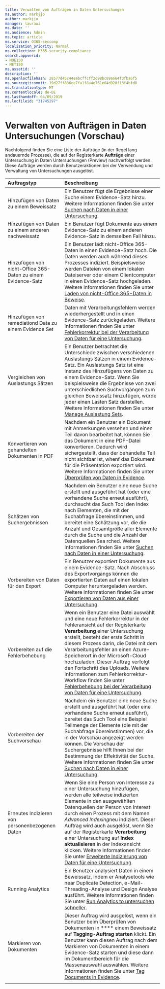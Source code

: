 ```yaml
---
title: Verwalten von Aufträgen in Daten Untersuchungen
ms.author: markjjo
author: markjjo
manager: laurawi
ms.date: ''
ms.audience: Admin
ms.topic: article
ms.service: O365-seccomp
localization_priority: Normal
ms.collection: M365-security-compliance
search.appverid:
- MOE150
- MET150
ms.assetid: ''
description: ''
ms.openlocfilehash: 28577d45c44eabcffcff2d98bc89a664f3fba6f5
ms.sourcegitcommit: 19d27ff836ee7fa1f8a4e761e04d928f13f4bfd8
ms.translationtype: MT
ms.contentlocale: de-DE
ms.lasthandoff: 04/09/2019
ms.locfileid: "31745297"
---
```

# <a name="manage-jobs-in-data-investigations-preview"></a>Verwalten von Aufträgen in Daten Untersuchungen (Vorschau)

Nachfolgend finden Sie eine Liste der Aufträge (in der Regel lang andauernde Prozesse), die auf der Registerkarte **Aufträge** einer Untersuchung in Daten Untersuchungen (Preview) nachverfolgt werden. Diese Aufträge werden durch Benutzeraktionen bei der Verwendung und Verwaltung von Untersuchungen ausgelöst.

| Auftragstyp           | Beschreibung     |
| :----------------- | :----------     |
|Hinzufügen von Daten zu einem Beweissatz | Ein Benutzer fügt die Ergebnisse einer Suche einem Evidence-Satz hinzu.  Weitere Informationen finden Sie unter [Suchen nach Daten in einer Untersuchung](search-for-data.md). |
|Hinzufügen von Daten zu einem anderen nachweissatz | Ein Benutzer fügt Dokumente aus einem Evidence-Satz zu einem anderen Evidence-Satz in demselben Fall hinzu.|
|Hinzufügen von nicht-Office 365-Daten zu einem Evidence-Satz | Ein Benutzer lädt nicht-Office 365-Daten in einen Evidence-Satz hoch. Die Daten werden auch während dieses Prozesses indiziert. Beispielsweise werden Dateien von einem lokalen Dateiserver oder einem Clientcomputer in einen Evidence-Satz hochgeladen. Weitere Informationen finden Sie unter [Laden von nicht-Office 365-Daten in Beweise](load-non-office365-data.md).| 
|Hinzufügen von remediationd Data zu einem Evidence Set | Daten mit Verarbeitungsfehlern werden wiederhergestellt und in einen Evidence-Satz zurückgeladen. Weitere Informationen finden Sie unter [Fehlerkorrektur bei der Verarbeitung von Daten für eine Untersuchung](error-remediation.md). | 
|Vergleichen von Auslastungs Sätzen | Ein Benutzer betrachtet die Unterschiede zwischen verschiedenen Auslastungs Sätzen in einem Evidence-Satz. Ein Auslastungs Satz ist eine Instanz des Hinzufügens von Daten zu einem Evidence-Satz. Wenn Sie beispielsweise die Ergebnisse von zwei unterschiedlichen Suchvorgängen zum gleichen Beweissatz hinzufügen, würde jeder einen Lasten Satz darstellen. Weitere Informationen finden Sie unter [Manage Auslastung Sets](manage-load-sets.md). |
|Konvertieren von gehandelten Dokumenten in PDF|Nachdem ein Benutzer ein Dokument mit Anmerkungen versehen und einen Teil davon bearbeitet hat, können Sie das Dokument in eine PDF-Datei konvertieren. Dadurch wird sichergestellt, dass der behandelte Teil nicht sichtbar ist, whenf das Dokument für die Präsentation exportiert wird. Weitere Informationen finden Sie unter [Überprüfen von Daten in Evidence](review-data-in-evidence.md). |
|Schätzen von Suchergebnissen | Nachdem ein Benutzer eine neue Suche erstellt und ausgeführt hat (oder eine vorhandene Suche erneut ausführt), durchsucht das Such Tool den Index nach Elementen, die mit der Suchabfrage übereinstimmen, und bereitet eine Schätzung vor, die die Anzahl und Gesamtgröße aller Elemente durch die Suche und die Anzahl der Datenquellen Sea rched.  Weitere Informationen finden Sie unter [Suchen nach Daten in einer Untersuchung](search-for-data.md). | 
|Vorbereiten von Daten für den Export | Ein Benutzer exportiert Dokumente aus einem Evidence-Satz. Nach Abschluss des Exportvorgangs können die exportierten Daten auf einen lokalen Computer heruntergeladen werden. Weitere Informationen finden Sie unter [Exportieren von Daten aus einer Untersuchung](export-data.md). | 
|Vorbereiten auf die Fehlerbehebung |Wenn ein Benutzer eine Datei auswählt und eine neue Fehlerkorrektur in der Fehleransicht auf der Registerkarte **Verarbeitung** einer Untersuchung erstellt, besteht der erste Schritt in diesem Prozess darin, die Datei mit dem Verarbeitungsfehler an einen Azure-Speicherort in der Microsoft-Cloud hochzuladen. Dieser Auftrag verfolgt den Fortschritt des Uploads. Weitere Informationen zum Fehlerkorrektur-Workflow finden Sie unter [Fehlerbehebung bei der Verarbeitung von Daten für eine Untersuchung](error-remediation.md).| 
|Vorbereiten der Suchvorschau | Nachdem ein Benutzer eine neue Suche erstellt und ausgeführt hat (oder eine vorhandene Suche erneut ausführt), bereitet das Such Tool eine Beispiel Teilmenge der Elemente (die mit der Suchabfrage übereinstimmen) vor, die in der Vorschau angezeigt werden können. Die Vorschau der Suchergebnisse hilft Ihnen bei der Bestimmung der Effektivität der Suche.  Weitere Informationen finden Sie unter [Suchen nach Daten in einer Untersuchung](search-for-data.md). | 
|Erneutes Indizieren von personenbezogenen Daten | Wenn Sie eine Person von Interesse zu einer Untersuchung hinzufügen, werden alle teilweise indizierten Elemente in den ausgewählten Datenquellen der Person von Interest durch einen Prozess mit dem Namen *Advanced Indexing*neu indiziert. Dieser Auftrag wird auch ausgelöst, wenn Sie auf der Registerkarte **Verarbeitung** einer Untersuchung auf **Index aktualisieren** in der Indexansicht klicken. Weitere Informationen finden Sie unter [Erweiterte Indizierung von Daten für eine Untersuchung](index-data-people-of-interest.md).
|Running Analytics | Ein Benutzer analysiert Daten in einem Beweissatz, indem er Analysetools wie near Duplicate Detection, e-Mail-Threading-Analyse und Design Analyse ausführt. Weitere Informationen finden Sie unter [Run Analytics to untersuchen schneller](run-analytics-to-investigate-faster.md). | 
|Markieren von Dokumenten | Dieser Auftrag wird ausgelöst, wenn ein Benutzer beim Überprüfen von Dokumenten in **** einem Beweissatz auf **Tagging-Auftrag starten** klickt. Ein Benutzer kann diesen Auftrag nach dem Markieren von Dokumenten in einem Evidence-Satz starten und diese dann im Dokumentbereich für die Massenauswahl auswählen. Weitere Informationen finden Sie unter [Tag Documents in Evidence](tag-documents.md). | 
|||
